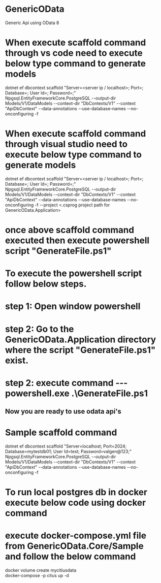 # GenericOData
Generic Api using OData 8
# When execute scaffold command through vs code need to execute below type command to generate models

dotnet ef dbcontext scaffold "Server=<server ip / localhost>; Port=<port number>; Database=<Database name>; User Id=<user name>; Password=<password>;" 
Npgsql.EntityFrameworkCore.PostgreSQL --output-dir Models/V1/DataModels --context-dir "DbContexts/V1" --context "ApiDbContext" --data-annotations 
--use-database-names --no-onconfiguring -f

# When execute scaffold command through visual studio need to execute below type command to generate models

dotnet ef dbcontext scaffold "Server=<server ip / localhost>; Port=<port number>; Database=<Database name>; User Id=<user name>; Password=<password>;" 
Npgsql.EntityFrameworkCore.PostgreSQL --output-dir Models/V1/DataModels --context-dir "DbContexts/V1" --context "ApiDbContext" --data-annotations 
--use-database-names --no-onconfiguring -f --project <.csprog project path for GenericOData.Application>

# once above scaffold command executed then execute powershell script "GenerateFile.ps1"

# To execute the powershell script follow below steps.
# step 1: Open window powershell
# step 2: Go to the GenericOData.Application directory where the script "GenerateFile.ps1" exist.
# step 2: execute command --- powershell.exe .\GenerateFile.ps1

## Now you are ready to use odata api's


# Sample scaffold command

dotnet ef dbcontext scaffold "Server=localhost; Port=2024; Database=mytestdb01; User Id=test; Password=valgen@123;" Npgsql.EntityFrameworkCore.PostgreSQL 
--output-dir Models/V1/DataModels --context-dir "DbContexts/V1" --context "ApiDbContext" --data-annotations --use-database-names --no-onconfiguring -f


# To run local postgres db in docker execute below code using docker command
# execute docker-compose.yml file from GenericOData.Core/Sample and follow the below command

docker volume create mycitiusdata  
docker-compose -p citus up -d

